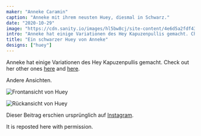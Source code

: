 ```yaml
---
maker: "Anneke Caramin"
caption: "Anneke mit ihrem neusten Huey, diesmal in Schwarz."
date: "2020-10-29"
image: "https://cdn.sanity.io/images/hl5bw8cj/site-content/4e6d5a2fdf43b6904230f7ef7594bbcd41dd8759-640x640.jpg"
intro: "Anneke hat einige Variationen des Hey Kapuzenpullis gemacht. Check out her other ones here and here ."
title: "Ein schwarzer Huey von Anneke"
designs: ["huey"]
---
```


Anneke hat einige Variationen des Hey Kapuzenpullis gemacht. Check out her other ones [here](https://freesewing.org/showcase/anneke-huey/) and [here](https://freesewing.org/showcase/anneke-huey-grey/).

Andere Ansichten.


![Frontansicht von Huey](https://posts.freesewing.org/uploads/anneke_huey_black_anneke2_a377a78430.jpg "Frontansicht von Huey")

![Rückansicht von Huey](https://posts.freesewing.org/uploads/anneke_huey_black_anneke3_02ae401053.jpg "Rückansicht von Huey")

Dieser Beitrag erschien ursprünglich auf [Instagram](https://www.instagram.com/p/Bz3jSeJIiYG/?utm_source=ig_web_copy_link).

It is reposted here with permission.
